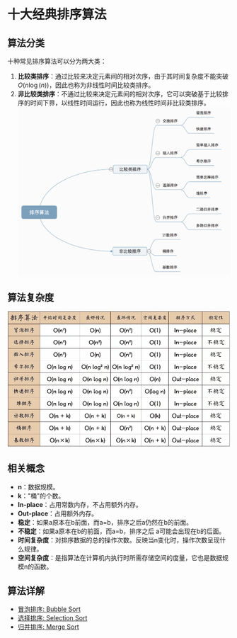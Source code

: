 # 十大经典排序算法

## 算法分类
十种常见排序算法可以分为两大类：

1. **比较类排序**：通过比较来决定元素间的相对次序，由于其时间复杂度不能突破$O(n\log(n))$，因此也称为非线性时间比较类排序。
2. **非比较类排序**：不通过比较来决定元素间的相对次序，它可以突破基于比较排序的时间下界，以线性时间运行，因此也称为线性时间非比较类排序。
![](https://github.com/pchen12567/picture_store/blob/master/Algorithm/algorithm_sort_02.png?raw=true) 

## 算法复杂度
![](https://github.com/pchen12567/picture_store/blob/master/Algorithm/algorithm_sort_01.jpeg?raw=true)

## 相关概念
- **n**：数据规模。
- **k**："桶"的个数。
- **In-place**：占用常数内存，不占用额外内存。
- **Out-place**：占用额外内存。
- **稳定**：如果a原本在b前面，而a=b，排序之后a仍然在b的前面。
- **不稳定**：如果a原本在b的前面，而a=b，排序之后 a可能会出现在b的后面。
- **时间复杂度**：对排序数据的总的操作次数。反映当n变化时，操作次数呈现什么规律。
- **空间复杂度**：是指算法在计算机内执行时所需存储空间的度量，它也是数据规模n的函数。

## 算法详解
- [冒泡排序: Bubble Sort](https://github.com/pchen12567/Leetcode/tree/master/Algorithm_Sort/BubbleSort)
- [选择排序: Selection Sort](https://github.com/pchen12567/Leetcode/tree/master/Algorithm_Sort/SelectionSort)
- [归并排序: Merge Sort](https://github.com/pchen12567/Leetcode/tree/master/Algorithm_Sort/MergeSort)